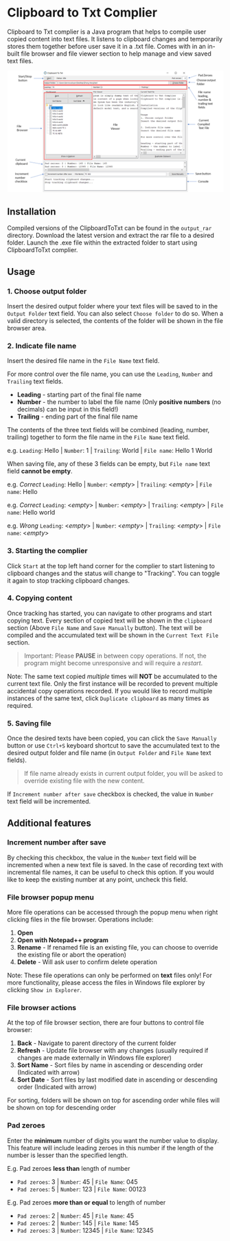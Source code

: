 # Clipboard to Txt Complier

Clipboard to Txt complier is a Java program that helps to compile user copied content into text files. It listens to clipboard changes and temporarily stores them together before user save it in a .txt file. Comes with in an in-built file browser and file viewer section to help manage and view saved text files.

<!-- Screenshot of program -->
<p align="center">
    <img src="./main/images/mainWindow.png" width="600">
</p>

## Installation

Compiled versions of the ClipboardToTxt can be found in the `output_rar` directory. Download the latest version and extract the rar file to a desired folder. Launch the .exe file within the extracted folder to start using ClipboardToTxt complier.

## Usage

### 1. Choose output folder
Insert the desired output folder where your text files will be saved to in the `Output Folder` text field. You can also select `Choose folder` to do so. When a valid directory is selected, the contents of the folder will be shown in the file browser area. 

### 2. Indicate file name
Insert the desired file name in the `File Name` text field. 

For more control over the file name, you can use the `Leading`, `Number` and `Trailing` text fields.
- **Leading** - starting part of the final file name
- **Number** - the number to label the file name (Only **positive numbers** (no decimals) can be input in this field!)
- **Trailing** - ending part of the final file name

The contents of the three text fields will be combined (leading, number, trailing) together to form the file name in the `File Name` text field.

e.g. `Leading`: Hello | `Number`: 1 | `Trailing`: World | `File name`: Hello 1 World

When saving file, any of these 3 fields can be empty, but `File name` text field **cannot be empty**.

e.g. *Correct* `Leading`: Hello | `Number`: <*empty*> | `Trailing`: <*empty*> | `File name`: Hello

e.g. *Correct* `Leading`: <*empty*> | `Number`: <*empty*> | `Trailing`: <*empty*> | `File name`: Hello world

e.g. *Wrong* `Leading`: <*empty*> | `Number`: <*empty*> | `Trailing`: <*empty*> | `File name`: <*empty*>

### 3. Starting the complier
Click `Start` at the top left hand corner for the complier to start listening to clipboard changes and the status will change to "Tracking". You can toggle it again to stop tracking clipboard changes.


### 4. Copying content
Once tracking has started, you can navigate to other programs and start copying text. Every section of copied text will be shown in the `clipboard` section (Above `File Name` and `Save Manually` button). The text will be compiled and the accumulated text will be shown in the `Current Text File` section. 

> Important: Please **PAUSE** in between copy operations. If not, the program might become unresponsive and will require a *restart*.

Note: The same text copied *multiple* times will **NOT** be accumulated to the current text file. Only the first instance will be recorded to prevent multiple accidental copy operations recorded. If you would like to record multiple instances of the same text, click `Duplicate clipboard` as many times as required. 

### 5. Saving file
Once the desired texts have been copied, you can click the `Save Manually` button or use `Ctrl+S` keyboard shortcut to save the accumulated text to the desired output folder and file name (in `Output Folder` and `File Name` text fields). 

> If file name already exists in current output folder, you will be asked to override existing file with the new content. 

If `Increment number after save` checkbox is checked, the value in `Number` text field will be incremented.

## Additional features

### Increment number after save
By checking this checkbox, the value in the `Number` text field will be incremented when a new text file is saved. In the case of recording text with incremental file names, it can be useful to check this option. 
If you would like to keep the existing number at any point, uncheck this field.

### File browser popup menu
More file operations can be accessed through the popup menu when right clicking files in the file browser. Operations include:
1. **Open**
2. **Open with Notepad++ program**
3. **Rename** - If renamed file is an existing file, you can choose to override the existing file or abort the operation)
4. **Delete** - Will ask user to confirm delete operation

Note: These file operations can only be performed on **text** files only! For more functionality, please access the files in Windows file explorer by clicking `Show in Explorer`.

### File browser actions
At the top of file browser section, there are four buttons to control file browser:
1. **Back** - Navigate to parent directory of the current folder
2. **Refresh** - Update file browser with any changes (usually required if changes are made externally in Windows file explorer)
3. **Sort Name** - Sort files by name in ascending or descending order (Indicated with arrow)
4. **Sort Date** - Sort files by last modified date in ascending or descending order (Indicated with arrow)

For sorting, folders will be shown on top for ascending order while files will be shown on top for descending order

### Pad zeroes
Enter the **minimum** number of digits you want the number value to display. This feature will include leading zeroes in this number if the length of the number is lesser than the specified length.

E.g. Pad zeroes **less than** length of number
- `Pad zeroes`: 3 | `Number`: 45 | `File Name`: 045
- `Pad zeroes`: 5 | `Number`: 123 | `File Name`: 00123

E.g. Pad zeroes **more than or equal** to length of number
- `Pad zeroes`: 2 | `Number`: 45 | `File Name`: 45
- `Pad zeroes`: 2 | `Number`: 145 | `File Name`: 145
- `Pad zeroes`: 3 | `Number`: 12345 | `File Name`: 12345